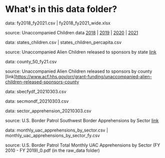 # What's in this data folder?

data: fy2018_fy2021.csv | fy2018_fy2021_wide.xlsx

source: Unaccompanied Children data [2018](https://www.hhs.gov/programs/social-services/unaccompanied-children/latest-uc-data-fy2018/index.html) | [2019](https://www.hhs.gov/programs/social-services/unaccompanied-children/latest-uc-data-fy2019/index.html) | [2020](https://www.hhs.gov/programs/social-services/unaccompanied-children/latest-uc-data-fy2020/index.html) | [2021](https://www.hhs.gov/programs/social-services/unaccompanied-children/latest-uc-data-fy2021/index.html)


data: states_children.csv | states_children_percapita.csv

source: Unaccompanied Alien Children released to sponsors by state [link](https://www.acf.hhs.gov/orr/grant-funding/unaccompanied-alien-children-released-sponsors-state)
 
 
data: county_50_fy21.csv

source: Unaccompanied Alien Children released to sponsors by county [link]https://www.acf.hhs.gov/orr/grant-funding/unaccompanied-alien-children-released-sponsors-county
 
 
data: sbecfydf_20210303.csv

data: secmondf_20210303.csv

data: sector_apprehension_20210303.csv

source: U.S. Border Patrol Southwest Border Apprehensions by Sector
[link](https://www.cbp.gov/newsroom/stats/sw-border-migration/usbp-sw-border-apprehensions)
 
 
data: monthly_uac_apprehensions_by_sector.csv | monthly_uac_apprehensions_by_sector_fy.csv

source: U.S. Border Patrol Total Monthly UAC Apprehensions by Sector (FY 2010 - FY 2019)_0.pdf (in the raw_data folder)